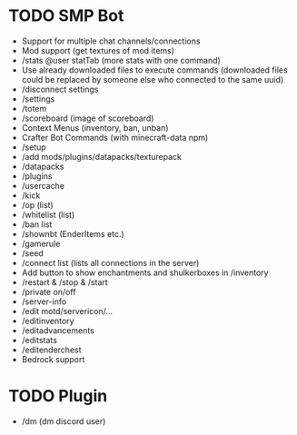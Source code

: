 # TODO SMP Bot

+ Support for multiple chat channels/connections
+ Mod support (get textures of mod items)
+ /stats @user statTab (more stats with one command)
+ Use already downloaded files to execute commands (downloaded files could be replaced by someone else who connected to the same uuid)
+ /disconnect settings
+ /settings <lang>
+ /totem
+ /scoreboard (image of scoreboard)
+ Context Menus (inventory, ban, unban)
+ Crafter Bot Commands (with minecraft-data npm)
+ /setup
+ /add mods/plugins/datapacks/texturepack
+ /datapacks
+ /plugins
+ /usercache
+ /kick
+ /op (list)
+ /whitelist (list)
+ /ban list
+ /shownbt (EnderItems etc.)
+ /gamerule
+ /seed
+ /connect list (lists all connections in the server)
+ Add button to show enchantments and shulkerboxes in /inventory
+ /restart & /stop & /start
+ /private on/off
+ /server-info
+ /edit motd/servericon/...
+ /editinventory
+ /editadvancements
+ /editstats
+ /editenderchest
+ Bedrock support

# TODO Plugin
+ /dm (dm discord user)